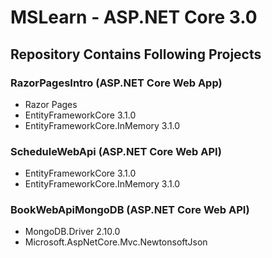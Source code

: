 # MSLearn - ASP.NET Core 3.0
## Repository Contains Following Projects

### RazorPagesIntro (ASP.NET Core Web App)
* Razor Pages
* EntityFrameworkCore 3.1.0
* EntityFrameworkCore.InMemory 3.1.0

### ScheduleWebApi (ASP.NET Core Web API)
* EntityFrameworkCore 3.1.0
* EntityFrameworkCore.InMemory 3.1.0

### BookWebApiMongoDB (ASP.NET Core Web API)
* MongoDB.Driver 2.10.0
* Microsoft.AspNetCore.Mvc.NewtonsoftJson 
